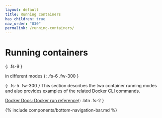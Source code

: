 ```yaml
---
layout: default
title: Running containers
has_children: true
nav_order: "030"
permalink: /running-containers/
---
```


# Running containers
{: .fs-9 }

in different modes
{: .fs-6 .fw-300 }

{: .fs-5 .fw-300 }
This section describes the two container running modes and also provides examples of the related Docker CLI commands.

[Docker Docs: Docker run reference][docker-docs-run-reference]{: .btn .fs-2 }

{% include components/bottom-navigation-bar.md %}

<!-- ---- -->

[this-goto-previous-page]: {{site.baseurl}}/using-vnc/
[this-goto-next-page]: {{site.baseurl}}/running-detached/

[accetto-github]: https://github.com/accetto
[accetto-dockerhub]: https://hub.docker.com/u/accetto/

[docker-docs-run-reference]: https://docs.docker.com/engine/reference/run/
